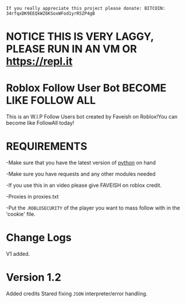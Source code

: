 `If you really appreciate this project please donate:
 BITCOIN: 34rfqxDK9EEQkWZ6KSoxWFod1yrR5ZP4gB`




# NOTICE THIS IS VERY LAGGY, PLEASE RUN IN AN VM OR https://repl.it
# Roblox Follow User Bot BECOME LIKE FOLLOW ALL
This is an W.I.P Follow Users  bot created by Faveish on Roblox!You can become like FollowAll today! 
 # REQUIREMENTS #
 -Make sure that you have the latest version of [python](https://www.python.org/) on hand
 
 -Make sure you have requests and any other modules needed
 
 
 -If you use this in an video please give FAVEISH on roblox credit.
 
 
 
 -Proxies in proxies.txt
 
 
 -Put the .`ROBLOSECURITY` of the player you want to mass follow with in the 'cookie' file.
# Change Logs 

V1 added.
# Version 1.2 
Added credits
Stared fixing `JSON` interpreter/error handling.
